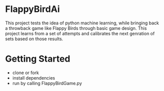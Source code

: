 # FlappyBirdAi

This project tests the idea of python machine learning, while bringing back a throwback game like Flappy Birds through basic game design.  This project learns from a set of attempts and calibrates the next genration of sets based on those results. 

# Getting Started

- clone or fork
- install dependencies
- run by calling FlappyBirdGame.py 
